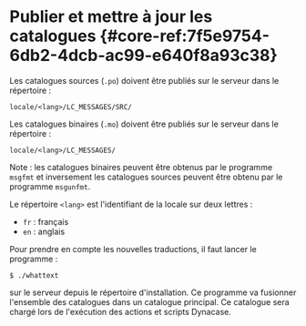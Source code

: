 # Publier et mettre à jour les catalogues {#core-ref:7f5e9754-6db2-4dcb-ac99-e640f8a93c38}

Les catalogues sources (`.po`) doivent être publiés sur le serveur dans le
répertoire :

    locale/<lang>/LC_MESSAGES/SRC/

Les catalogues binaires (`.mo`) doivent être publiés sur le serveur dans le
répertoire :

    locale/<lang>/LC_MESSAGES/

Note : les catalogues binaires peuvent être obtenus par le programme `msgfmt` et
inversement les catalogues sources peuvent être obtenu par le programme
`msgunfmt`.

Le répertoire `<lang>` est l'identifiant de la locale sur deux lettres : 

-   `fr` : français
-   `en` : anglais

Pour prendre en compte les nouvelles traductions, il faut lancer le programme :

    $ ./whattext

sur le serveur depuis le répertoire d'installation. Ce programme va fusionner
l'ensemble des catalogues dans un catalogue principal. Ce catalogue sera chargé
lors de l'exécution des actions et scripts Dynacase.



<!-- link -->
[wikiGettext]:       http://fr.wikipedia.org/wiki/GNU_gettext "Gettext sur Wikipédia"
[phpGettext]:        http://www.php.net/manual/fr/function.gettext.php "gettext sur php.net"
[actions]:           #core-ref:e67d8aeb-939c-46e3-9be8-6fc3ba75ebc2 "Action Dynacase"
[wsh]:               #core-ref:4df1314f-9fdd-4a7f-af37-a18cc39f3505 "Script Dynacase"
[gencatalog]:        #core-ref:2c163f00-8e94-4736-86f2-bb51352c52aa
[pgettext]:          http://www.gnu.org/software/gettext/manual/html_node/Contexts.html "Contexte dans gettext"
[ngettext]:          http://www.php.net/manual/fr/function.ngettext.php "ngettext sur php.net"
[layout]:           #core-ref:5f4a2f4b-9ceb-42db-8ac1-2a7baa621ce2
[xgettext]:         http://www.gnu.org/software/gettext/manual/html_node/xgettext-Invocation.htm "xgettext reference"
[famdecl]:          #core-ref:cfc7f53b-7982-431e-a04b-7b54eddf4a75
[gettextutil]:      http://www.gnu.org/software/gettext/manual/html_node/index.html#Top